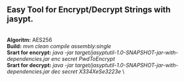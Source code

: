 ## Easy Tool for Encrypt/Decrypt Strings with jasypt. ##
\
**Algoritm:** AES256\
**Build:** *mvn clean compile assembly:single* \
**Srart for encrypt:** *java -jar target/jasyptutil-1.0-SNAPSHOT-jar-with-dependencies.jar enc secret PwdToEncrypt* \
**Srart for decrypt:** *java -jar target/jasyptutil-1.0-SNAPSHOT-jar-with-dependencies.jar dec secret X334XeSe3223e* \



